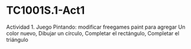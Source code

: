 # TC1001S.1-Act1
Actividad 1. Juego Pintando: modificar freegames paint para agregar Un color nuevo, Dibujar un círculo, Completar el rectángulo, Completar el triángulo 

